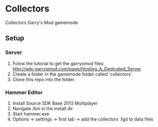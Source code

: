 # Collectors
Collectors Garry's Mod gamemode

## Setup

### Server

1. Folow the tutorial to get the garrysmod files: http://wiki.garrysmod.com/page/Hosting_A_Dedicated_Server
2. Create a folder in the gamemode folder called 'collectors'.
3. Clone this repo into the folder.
 
### Hammer Editor

1. Install Source SDK Base 2013 Multiplayer
2. Navigate /bin in the install dir
3. Start hammer.exe
4. Options -> settings -> first tab -> add the collectors .fgd to data files
